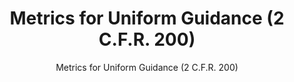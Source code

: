 ---
layout: resources-landing
title: "Metrics for Uniform Guidance (2 C.F.R. 200)"
subtitle: "Metrics for Uniform Guidance (2 C.F.R. 200)"
filters: federal-financial-assistance uniform-guidance:-2-cfr-200 memorandum 2014
external_link: https://obamawhitehouse.archives.gov/sites/default/files/omb/memoranda/2014/m-14-17.pdf
---